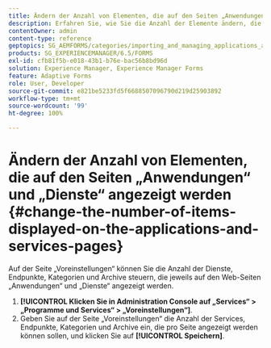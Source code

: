 ```yaml
---
title: Ändern der Anzahl von Elementen, die auf den Seiten „Anwendungen“ und „Dienste“ angezeigt werden
description: Erfahren Sie, wie Sie die Anzahl der Elemente ändern, die auf den Seiten „Anwendungen“ und „Dienste“ angezeigt werden.
contentOwner: admin
content-type: reference
geptopics: SG_AEMFORMS/categories/importing_and_managing_applications_and_archives
products: SG_EXPERIENCEMANAGER/6.5/FORMS
exl-id: cfb81f5b-e018-43b1-b76e-bac56b8bd96d
solution: Experience Manager, Experience Manager Forms
feature: Adaptive Forms
role: User, Developer
source-git-commit: e821be5233fd5f6688507096790d219d25903892
workflow-type: tm+mt
source-wordcount: '99'
ht-degree: 100%

---
```


# Ändern der Anzahl von Elementen, die auf den Seiten „Anwendungen“ und „Dienste“ angezeigt werden {#change-the-number-of-items-displayed-on-the-applications-and-services-pages}

Auf der Seite „Voreinstellungen“ können Sie die Anzahl der Dienste, Endpunkte, Kategorien und Archive steuern, die jeweils auf den Web-Seiten „Anwendungen“ und „Dienste“ angezeigt werden.

1. **[!UICONTROL Klicken Sie in Administration Console auf „Services“ > „Programme und Services“ > „Voreinstellungen“]**.
1. Geben Sie auf der Seite „Voreinstellungen“ die Anzahl der Services, Endpunkte, Kategorien und Archive ein, die pro Seite angezeigt werden können sollen, und klicken Sie auf **[!UICONTROL Speichern]**.
